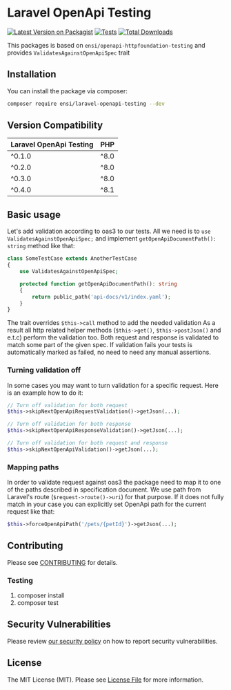 # Laravel OpenApi Testing

[![Latest Version on Packagist](https://img.shields.io/packagist/v/ensi/laravel-openapi-testing.svg?style=flat-square)](https://packagist.org/packages/ensi/laravel-openapi-testing)
[![Tests](https://github.com/ensi-platform/laravel-openapi-testing/actions/workflows/run-tests.yml/badge.svg?branch=master)](https://github.com/ensi-platform/laravel-openapi-testing/actions/workflows/run-tests.yml)
[![Total Downloads](https://img.shields.io/packagist/dt/ensi/laravel-openapi-testing.svg?style=flat-square)](https://packagist.org/packages/ensi/laravel-openapi-testing)

This packages is based on `ensi/openapi-httpfoundation-testing` and provides `ValidatesAgainstOpenApiSpec` trait

## Installation

You can install the package via composer:

```bash
composer require ensi/laravel-openapi-testing --dev
```

## Version Compatibility

| Laravel OpenApi Testing | PHP  |
|-------------------------|------|
| ^0.1.0                  | ^8.0 |
| ^0.2.0                  | ^8.0 |
| ^0.3.0                  | ^8.0 |
| ^0.4.0                  | ^8.1 |

## Basic usage

Let's add validation according to oas3 to our tests.
All we need is to `use ValidatesAgainstOpenApiSpec;` and implement `getOpenApiDocumentPath(): string` method like that:


```php
class SomeTestCase extends AnotherTestCase
{
    use ValidatesAgainstOpenApiSpec;

    protected function getOpenApiDocumentPath(): string
    {
        return public_path('api-docs/v1/index.yaml');
    }
}
```

The trait overrides `$this->call` method to add the needed validation
As a result all http related helper methods (`$this->get()`, `$this->postJson()` and e.t.c) perform the validation too.
Both request and response is validated to match some part of the given spec. If validation fails your tests is automatically marked as failed, no need to need any manual assertions.

### Turning validation off

In some cases you may want to turn validation for a specific request.
Here is an example how to do it:

```php
// Turn off validation for both request
$this->skipNextOpenApiRequestValidation()->getJson(...);

// Turn off validation for both response
$this->skipNextOpenApiResponseValidation()->getJson(...);

// Turn off validation for both request and response
$this->skipNextOpenApiValidation()->getJson(...);
```

### Mapping paths

In order to validate request against oas3 the package need to map it to one of the paths described in specification document.
We use path from Laravel's route (`$request->route()->uri`) for that purpose.
If it does not fully match in your case you can explicitly set OpenApi path for the current request like that:

```php
$this->forceOpenApiPath('/pets/{petId}')->getJson(...);
```

## Contributing

Please see [CONTRIBUTING](.github/CONTRIBUTING.md) for details.

### Testing

1. composer install
2. composer test

## Security Vulnerabilities

Please review [our security policy](.github/SECURITY.md) on how to report security vulnerabilities.

## License

The MIT License (MIT). Please see [License File](LICENSE.md) for more information.
